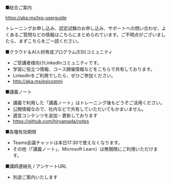 ■総合ご案内

https://aka.ms/lxp-userguide

トレーニングお申し込み、認定試験のお申し込み、サポートへの問い合わせ、よくあるご質問などの情報はこちらにまとめられています。ご不明点がございましたら、まずこちらをご一読ください。

■クラウド＆AI人材育成プログラム(ESI)コミュニティ

- ご受講者様向けLinkedInコミュニティです。
- 学習に役立つ情報、コース開催情報などをこちらで共有しております。
- LinkedInをご利用でしたら、ぜひご参加ください。
- http://aka.ms/esicommj

■講義ノート

- 講義で利用した「講義ノート」はトレーニング後もどうぞご活用ください。
- 公開情報なので、社内などで共有していただいてもかまいません。
- 適宜コンテンツを追加・更新しております
- https://github.com/hiryamada/notes

■各種有効期限

- Teams会議チャットは本日17:30で使えなくなります。
- その他（「講義ノート」、Microsoft Learn）は無期限にご利用いただけます。

■講師連絡先 / アンケートURL

- 別途ご案内いたします
